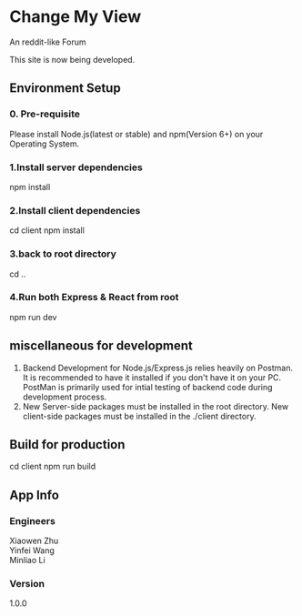 # Change My View

An reddit-like Forum 

This site is now being developed. 
## Environment Setup
### 0. Pre-requisite
Please install Node.js(latest or stable) and npm(Version 6+) on your Operating System.

### 1.Install server dependencies
npm install

### 2.Install client dependencies
cd client
npm install
### 3.back to root directory
cd ..

### 4.Run both Express & React from root
npm run dev

## miscellaneous for development 
1. Backend Development for Node.js/Express.js relies heavily on Postman. It is recommended to have it installed if you don't have it on your PC. PostMan is primarily used for intial testing of backend code during development process.<br>
2. New Server-side packages must be installed in the root directory. New client-side packages must be installed in the ./client directory.
## Build for production
cd client
npm run build


## App Info

### Engineers

Xiaowen Zhu<br/>
Yinfei Wang<br/>
Minliao Li

### Version

1.0.0
